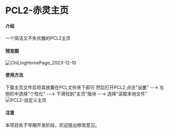# PCL2-赤灵主页

#### 介绍
一个简洁又不失优雅的PCL2主页
#### 预览图
![ChiLingHomePage_2023-12-10](https://github.com/337267950/ChiLing-HomePage-PCL2/assets/64715990/9a8a7d93-8afe-4d94-acb5-46d0765c452b)
#### 使用方法
下载主页文件后将其放置在PCL文件夹下即可
然后打开PCL2,点击"设置" --→ 左侧栏中选择"个性化" --→ 下滑找到"主页"版块 --→ 选择"读取本地文件"
![PCL2-自定义主页](https://github.com/337267950/ChiLing-HomePage-PCL2/assets/64715990/425d7777-01cb-4243-9436-108e2ca23ca2)

#### 注意
本项目处于早期开发阶段，欢迎提出修改意见。
